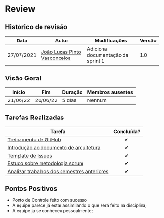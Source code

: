 # Review 

## Histórico de revisão

| Data       | Autor                                        | Modificações                      | Versão |
| ---------- | -------------------------------------------- | --------------------------------- | ------ |
| 27/07/2021 | [João Lucas Pinto Vasconcelos](https://github.com/HacKairos) | Adiciona documentação da sprint 1 | 1.0    |

## Visão Geral

Início | Fim | Duração | Membros ausentes
 ------ | --- | ------- | --------
 21/06/22 | 26/06/22 | 5 dias | Nenhum

## Tarefas Realizadas

| Tarefa | Concluída? |
| ------ | :--------: |
| [Treinamento de GitHub](https://github.com/fga-eps-mds/2022-1-Squad6/issues/1) | ✔ |
| [Introdução ao documento de arquitetura](https://github.com/fga-eps-mds/2022-1-Squad6/issues/2) | ✔ |
| [Template de Issues](https://github.com/fga-eps-mds/2022-1-Squad6/issues/3) | ✔ |
| [Estudo sobre metodologia scrum](https://github.com/fga-eps-mds/2022-1-Squad6/issues/4) | ✔ |
| [Analizar trabalhos dos semestres anteriores](https://github.com/fga-eps-mds/2022-1-Squad6/issues/5) | ✔ |



## Pontos Positivos
- Ponto de Controle feito com sucesso
- A equipe parece já estar assimilando o que será feito na disciplina;
- A equipe ja se conheceu pessoalmente;
